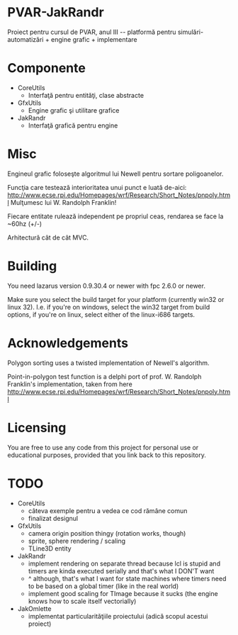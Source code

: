 PVAR-JakRandr
=============

Proiect pentru cursul de PVAR, anul III -- platformă pentru simulări-automatizări + engine grafic + implementare

Componente
==========

* CoreUtils
    - Interfaţă pentru entităţi, clase abstracte
* GfxUtils
    - Engine grafic şi utilitare grafice
* JakRandr
    - Interfaţă grafică pentru engine

Misc
====

Engineul grafic foloseşte algoritmul lui Newell pentru sortare poligoanelor.

Funcţia care testează interioritatea unui punct e luată de-aici:
http://www.ecse.rpi.edu/Homepages/wrf/Research/Short_Notes/pnpoly.html
Mulţumesc lui W. Randolph Franklin!

Fiecare entitate rulează independent pe propriul ceas, rendarea se face la ~60hz (+/-)

Arhitectură cât de cât MVC.

Building
========

You need lazarus version 0.9.30.4 or newer with fpc 2.6.0 or newer.

Make sure you select the build target for your platform (currently win32 or linux 32). I.e. if you're on windows, select the win32 target from build options, if you're on linux, select either of the linux-i686 targets.

Acknowledgements
===============

Polygon sorting uses a twisted implementation of Newell's algorithm.

Point-in-polygon test function is a delphi port of prof. W. Randolph Franklin's implementation, taken from here
http://www.ecse.rpi.edu/Homepages/wrf/Research/Short_Notes/pnpoly.html

Licensing
=========

You are free to use any code from this project for personal use or educational purposes,
provided that you link back to this repository.

TODO
====

* CoreUtils
    - câteva exemple pentru a vedea ce cod rămâne comun
    - finalizat designul
* GfxUtils
    - camera origin position thingy (rotation works, though)
    - sprite, sphere rendering / scaling
    - TLine3D entity
* JakRandr
    - implement rendering on separate thread because lcl is stupid and timers are kinda executed serially and that's what I DON'T want
    - ^ although, that's what I want for state machines where timers need to be based on a global timer (like in the real world)
    - implement good scaling for TImage because it sucks (the engine knows how to scale itself vectorially)
* JakOmlette
    - implementat particularităţiile proiectului (adică scopul acestui proiect)
